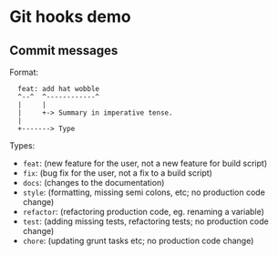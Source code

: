 # Git hooks demo

## Commit messages

Format: 
```
  feat: add hat wobble
  ^--^  ^------------^
  |     |
  |     +-> Summary in imperative tense.
  |
  +-------> Type
```

Types:
- `feat`: (new feature for the user, not a new feature for build script)
- `fix`: (bug fix for the user, not a fix to a build script)
- `docs`: (changes to the documentation)
- `style`: (formatting, missing semi colons, etc; no production code change)
- `refactor`: (refactoring production code, eg. renaming a variable)
- `test`: (adding missing tests, refactoring tests; no production code change)
- `chore`: (updating grunt tasks etc; no production code change)
